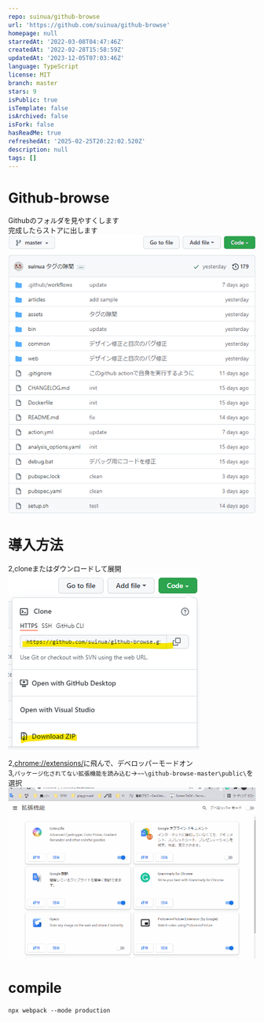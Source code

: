 ```yaml
---
repo: suinua/github-browse
url: 'https://github.com/suinua/github-browse'
homepage: null
starredAt: '2022-03-08T04:47:46Z'
createdAt: '2022-02-28T15:58:59Z'
updatedAt: '2023-12-05T07:03:46Z'
language: TypeScript
license: MIT
branch: master
stars: 9
isPublic: true
isTemplate: false
isArchived: false
isFork: false
hasReadMe: true
refreshedAt: '2025-02-25T20:22:02.520Z'
description: null
tags: []
---
```


# Github-browse
Githubのフォルダを見やすくします  
完成したらストアに出します  
![sample](https://raw.githubusercontent.com/suinua/github-browse/master/images/sample.gif)


# 導入方法
2,cloneまたはダウンロードして展開  
![download](https://raw.githubusercontent.com/suinua/github-browse/master/images/download.png)

2,[chrome://extensions/](chrome://extensions/)に飛んで、デベロッパーモードオン  
3,`パッケージ化されてない拡張機能を読み込む`→`~~\github-browse-master\public\`を選択
![download](https://raw.githubusercontent.com/suinua/github-browse/master/images/install.gif)

# compile
`npx webpack --mode production`
